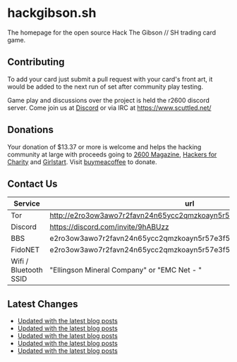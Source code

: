 # hackgibson.sh
The homepage for the open source Hack The Gibson // SH trading card game.


## Contributing

To add your card just submit a pull request with your card's front art, it would be added to the next run of set after community play testing.

Game play and discussions over the project is held the r2600 discord server. Come join us at [Discord](https://discord.com/invite/9hABUzz) or via IRC at https://www.scuttled.net/


## Donations

Your donation of $13.37 or more is welcome and helps the hacking community at large with proceeds going to [2600 Magazine](https://2600.com/), [Hackers for Charity](https://hackersforcharity.org) and [Girlstart](https://girlstart.org).  Visit [buymeacoffee](https://www.buymeacoffee.com/hackgibson.sh) to donate.


## Contact Us

Service | url
-|-
Tor | http://e2ro3ow3awo7r2favn24n65ycc2qmzkoayn5r57e3f56nvjwdcgg32ad.onion
Discord | https://discord.com/invite/9hABUzz
BBS | e2ro3ow3awo7r2favn24n65ycc2qmzkoayn5r57e3f56nvjwdcgg32ad.onion:23
FidoNET | e2ro3ow3awo7r2favn24n65ycc2qmzkoayn5r57e3f56nvjwdcgg32ad.onion:24554
Wifi / Bluetooth SSID | "Ellingson Mineral Company" or "EMC Net - <fidonet address>"

## Latest Changes
<!-- BLOG-POST-LIST:START -->
- [Updated with the latest blog posts](https://github.com/DFW2600/hackgibson.sh/commit/c6a9a1fdd1069f8e528bbe0081cb599fa9bda8e6)
- [Updated with the latest blog posts](https://github.com/DFW2600/hackgibson.sh/commit/a59fe1e0e1f9c1aa15c681a0be1cd735f9ca7461)
- [Updated with the latest blog posts](https://github.com/DFW2600/hackgibson.sh/commit/0ba371603cd96d127d0b5cbab73543f21a9a2baa)
- [Updated with the latest blog posts](https://github.com/DFW2600/hackgibson.sh/commit/93027b6ffbb24dc17b0fa8c7ab6fb941a11887ea)
- [Updated with the latest blog posts](https://github.com/DFW2600/hackgibson.sh/commit/dab62ef0c52af2f27b14c30f000d48802c6a8f5c)
<!-- BLOG-POST-LIST:END -->
